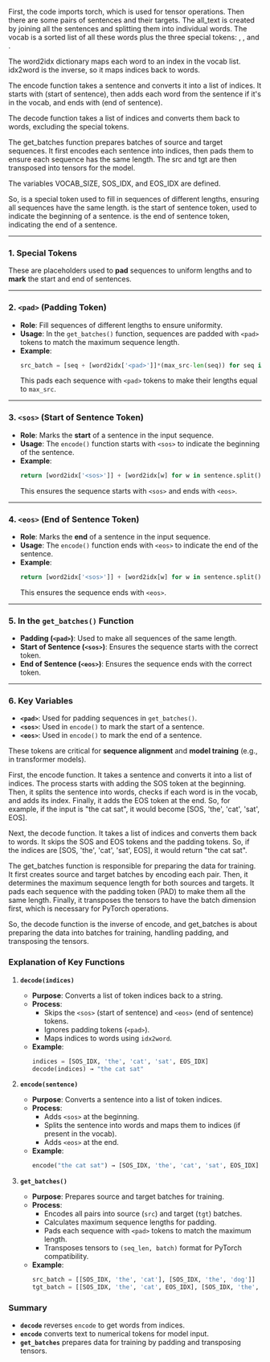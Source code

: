 First, the code imports torch, which is used for tensor operations. Then there are some pairs of sentences and their targets. The all_text is created by joining all the sentences and splitting them into individual words. The vocab is a sorted list of all these words plus the three special tokens: <pad>, <sos>, and <eos>. 

The word2idx dictionary maps each word to an index in the vocab list. 
idx2word is the inverse, so it maps indices back to words. 

The encode function takes a sentence and converts it into a list of indices. 
It starts with <sos> (start of sentence), then adds each word from the sentence if it's in the vocab, and ends with <eos> (end of sentence). 

The decode function takes a list of indices and converts them back to words, excluding the special tokens. 

The get_batches function prepares batches of source and target sequences. 
It first encodes each sentence into indices, then pads them to ensure each sequence has the same length. The src and tgt are then transposed into tensors for the model.

The variables VOCAB_SIZE, SOS_IDX, and EOS_IDX are defined.

So, <pad> is a special token used to fill in sequences of different lengths, ensuring all sequences have the same length. 
<sos> is the start of sentence token, used to indicate the beginning of a sentence. 
<eos> is the end of sentence token, indicating the end of a sentence. 

---

### **1. Special Tokens**
These are placeholders used to **pad** sequences to uniform lengths and to **mark** the start and end of sentences.

---

### **2. `<pad>` (Padding Token)**
- **Role**: Fill sequences of different lengths to ensure uniformity.
- **Usage**: In the `get_batches()` function, sequences are padded with `<pad>` tokens to match the maximum sequence length.
- **Example**:
  ```python
  src_batch = [seq + [word2idx['<pad>']]*(max_src-len(seq)) for seq in src_batch]
  ```
  This pads each sequence with `<pad>` tokens to make their lengths equal to `max_src`.

---

### **3. `<sos>` (Start of Sentence Token)**
- **Role**: Marks the **start** of a sentence in the input sequence.
- **Usage**: The `encode()` function starts with `<sos>` to indicate the beginning of the sentence.
- **Example**:
  ```python
  return [word2idx['<sos>']] + [word2idx[w] for w in sentence.split() if w in word2idx] + [word2idx['<eos>']]
  ```
  This ensures the sequence starts with `<sos>` and ends with `<eos>`.

---

### **4. `<eos>` (End of Sentence Token)**
- **Role**: Marks the **end** of a sentence in the input sequence.
- **Usage**: The `encode()` function ends with `<eos>` to indicate the end of the sentence.
- **Example**:
  ```python
  return [word2idx['<sos>']] + [word2idx[w] for w in sentence.split() if w in word2idx] + [word2idx['<eos>']]
  ```
  This ensures the sequence ends with `<eos>`.

---

### **5. In the `get_batches()` Function**
- **Padding (`<pad>`)**: Used to make all sequences of the same length.
- **Start of Sentence (`<sos>`)**: Ensures the sequence starts with the correct token.
- **End of Sentence (`<eos>`)**: Ensures the sequence ends with the correct token.

---

### **6. Key Variables**
- **`<pad>`**: Used for padding sequences in `get_batches()`.
- **`<sos>`**: Used in `encode()` to mark the start of a sentence.
- **`<eos>`**: Used in `encode()` to mark the end of a sentence.

These tokens are critical for **sequence alignment** and **model training** (e.g., in transformer models).


First, the encode function. 
It takes a sentence and converts it into a list of indices. 
The process starts with adding the SOS token at the beginning. 
Then, it splits the sentence into words, checks if each word is in the vocab, and adds its index. 
Finally, it adds the EOS token at the end. 
So, for example, if the input is "the cat sat", it would become [SOS, 'the', 'cat', 'sat', EOS].

Next, the decode function. 
It takes a list of indices and converts them back to words. 
It skips the SOS and EOS tokens and the padding tokens. 
So, if the indices are [SOS, 'the', 'cat', 'sat', EOS], it would return "the cat sat".

The get_batches function is responsible for preparing the data for training. 
It first creates source and target batches by encoding each pair. 
Then, it determines the maximum sequence length for both sources and targets. 
It pads each sequence with the padding token (PAD) to make them all the same length. 
Finally, it transposes the tensors to have the batch dimension first, which is necessary for PyTorch operations.

So, the decode function is the inverse of encode, and get_batches is about preparing the data into batches for training, handling padding, and transposing the tensors.

### Explanation of Key Functions

1. **`decode(indices)`**  
   - **Purpose**: Converts a list of token indices back to a string.  
   - **Process**:  
     - Skips the `<sos>` (start of sentence) and `<eos>` (end of sentence) tokens.  
     - Ignores padding tokens (`<pad>`).  
     - Maps indices to words using `idx2word`.  
   - **Example**:  
     ```python
     indices = [SOS_IDX, 'the', 'cat', 'sat', EOS_IDX]
     decode(indices) → "the cat sat"
     ```

2. **`encode(sentence)`**  
   - **Purpose**: Converts a sentence into a list of token indices.  
   - **Process**:  
     - Adds `<sos>` at the beginning.  
     - Splits the sentence into words and maps them to indices (if present in the vocab).  
     - Adds `<eos>` at the end.  
   - **Example**:  
     ```python
     encode("the cat sat") → [SOS_IDX, 'the', 'cat', 'sat', EOS_IDX]
     ```

3. **`get_batches()`**  
   - **Purpose**: Prepares source and target batches for training.  
   - **Process**:  
     - Encodes all pairs into source (`src`) and target (`tgt`) batches.  
     - Calculates maximum sequence lengths for padding.  
     - Pads each sequence with `<pad>` tokens to match the maximum length.  
     - Transposes tensors to `(seq_len, batch)` format for PyTorch compatibility.  
   - **Example**:  
     ```python
     src_batch = [[SOS_IDX, 'the', 'cat'], [SOS_IDX, 'the', 'dog']]
     tgt_batch = [[SOS_IDX, 'the', 'cat', EOS_IDX], [SOS_IDX, 'the', 'dog', EOS_IDX]]
     ```

### Summary
- **`decode`** reverses `encode` to get words from indices.  
- **`encode`** converts text to numerical tokens for model input.  
- **`get_batches`** prepares data for training by padding and transposing tensors.
